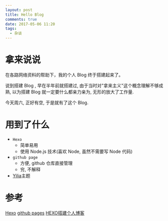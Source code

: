 ```yaml
---
layout: post
title: Hello Blog
comments: true
date: 2017-05-06 11:20
tags:
  - 杂谈
---
```


# 拿来说说

在各路网络资料的帮助下，我的个人 Blog 终于搭建起来了。

说到搭建 Blog , 早在半年前就搭建过, 由于当时对"拿来主义"这个概念理解不够成熟, 以为搭建 Blog 就一定要什么都亲力亲为, 无形的放大了工作量. 

今天周六, 正好有空, 于是就有了这个 Blog.

# 用到了什么

<!--more-->

* `Hexo`
  * 简单易用
  * 使用 Node.js 技术(喜欢 Node, 虽然不需要写 Node 代码)
* `github page`
  * 方便, github 仓库直接管理
  * 穷, 不解释
* [Yilia](https://github.com/litten/hexo-theme-yilia)主题 

# 参考
[Hexo](https://hexo.io/zh-cn/)
[github pages](https://pages.github.com)
[HEXO搭建个人博客](http://baixin.io/2015/08/HEXO搭建个人博客/)


